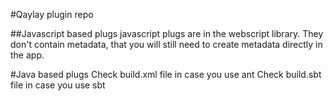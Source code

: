 #Qaylay plugin repo

##Javascript based plugs
javascript plugs are in the webscript library. They don't contain metadata, that you will still need to create metadata directly in the app.


#Java based plugs
Check build.xml file in case you use ant
Check build.sbt file in case you use sbt
